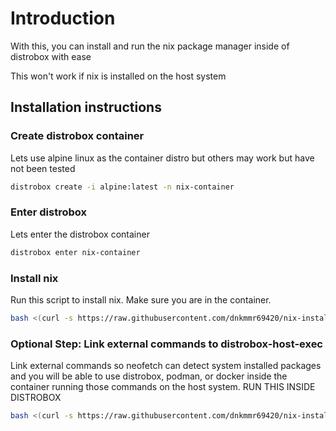 # Introduction

With this, you can install and run the nix package manager inside of distrobox with ease

This won't work if nix is installed on the host system

## Installation instructions

### Create distrobox container

Lets use alpine linux as the container distro but others may work but have not been tested

```bash
distrobox create -i alpine:latest -n nix-container
```

### Enter distrobox

Lets enter the distrobox container

```bash
distrobox enter nix-container
```

### Install nix

Run this script to install nix. Make sure you are in the container.

```bash
bash <(curl -s https://raw.githubusercontent.com/dnkmmr69420/nix-installer-scripts/main/nix-distrobox/nix-distrobox-installer.sh)
```

### Optional Step: Link external commands to distrobox-host-exec

Link external commands so neofetch can detect system installed packages and you will be able to use distrobox, podman, or docker inside the container running those commands on the host system. RUN THIS INSIDE DISTROBOX

```bash
bash <(curl -s https://raw.githubusercontent.com/dnkmmr69420/nix-installer-scripts/main/nix-distrobox/add-external-commands.sh)
```
